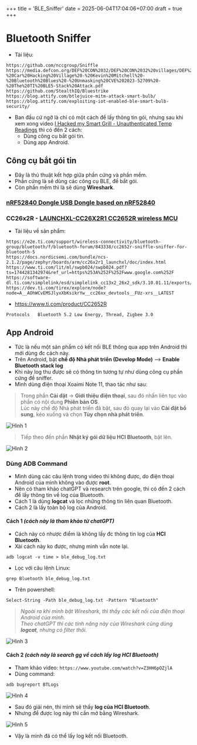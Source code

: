 +++
title = 'BLE_Sniffer'
date = 2025-06-04T17:04:06+07:00
draft = true
+++

# Bluetooth Sniffer
- Tài liệu:
```
https://github.com/nccgroup/Sniffle
https://media.defcon.org/DEF%20CON%2032/DEF%20CON%2032%20villages/DEF%20CON%2032%20-%20Car%20Hacking%20Village%20-%20Kevin%20Mitchell%20-%20Bluetooth%20Blues%20-%20Unmasking%20CVE%202023-52709%20-%20The%20TI%20BLE5-Stack%20Attack.pdf
https://github.com/StealthIQ/Bluestrike
https://blog.attify.com/btlejuice-mitm-attack-smart-bulb/
https://blog.attify.com/exploiting-iot-enabled-ble-smart-bulb-security/
```
- Ban đầu cứ ngỡ là chỉ có một cách để lấy thông tin gói, nhưng sau khi xem xong video [I Hacked my Smart Grill - Unauthenticated Temp Readings](https://www.youtube.com/watch?v=-tH6VU6chEc) thì có đến 2 cách:
	- Dùng công cụ bắt gói tin.
	- Dùng app Android.

## Công cụ bắt gói tin
- Đây là thủ thuật kết hợp giữa phần cứng và phần mềm.
- Phần cứng là sẽ dùng các công cụ BLE, để bắt gói.
- Còn phần mềm thì là sẽ dùng **Wireshark**.

### [nRF52840 Dongle USB Dongle based on nRF52840](https://www.proe.vn/nrf52840-dongle-usb-dongle-based-on-nrf52840)

### CC26x2R - [LAUNCHXL-CC26X2R1 CC2652R wireless MCU](https://www.proe.vn/launchxl-cc26x2r1-cc2652r-wireless-mcu)
- Tài liệu về sản phẩm:
```
https://e2e.ti.com/support/wireless-connectivity/bluetooth-group/bluetooth/f/bluetooth-forum/843338/cc2652r-sniffle-sniffer-for-bluetooth-5
https://docs.nordicsemi.com/bundle/ncs-2.1.2/page/zephyr/boards/arm/cc26x2r1_launchxl/doc/index.html
https://www.ti.com/lit/ml/swpb024/swpb024.pdf?ts=1744281342974&ref_url=https%253A%252F%252Fwww.google.com%252F
https://software-dl.ti.com/simplelink/esd/simplelink_cc13x2_26x2_sdk/3.10.01.11/exports/docs/zigbee/html/zigbee/packet_sniffer.html
https://dev.ti.com/tirex/explore/node?node=A__AOhWCvEMSJlyxXbKsikrYw__cc26xx_devtools__FUz-xrs__LATEST
```
- https://www.ti.com/product/CC2652R
```
Protocols	Bluetooth 5.2 Low Energy, Thread, Zigbee 3.0
```

## App Android
- Tức là nếu một sản phẩm có kết nối BLE thông qua app trên Android thì mới dùng đc cách này.
- Trên Android, bật **chế độ Nhà phát triển (Develop Mode)** --> **Enable Bluetooth stack log**
- Khi này log thu được sẽ có thông tin tương tự như dùng công cụ phần cứng đề sniffer.
- Mình dùng điện thoại Xoaimi Note 11, thao tác như sau:
> Trong phần **Cài đặt** -> **Giới thiệu điện thoại**, sau đó nhấn liên tục vào phần có nội dung **Phiên bản OS**. </br>
> Lúc này chế độ Nhà phát triển đã bật, sau đó quay lại vào **Cài đặt bổ sung**, kéo xuống và chọn **Tùy chọn nhà phát triển**.

![Hình 1](/image/CyberSecurity/BLE_Sniffer/Hinh_1.jpg)

> Tiếp theo đến phần **Nhật ký gói dữ liệu HCI Bluetooth**, bật lên.

![Hình 2](/image/CyberSecurity/BLE_Sniffer/Hinh_2.jpg)

### Dùng ADB Command
- Mình dùng các câu lệnh trong video thì không được, do điện thoại Android của mình không vào được **root**.
- Nên có tham khảo chatGPT và research trên google, thì có đến 2 cách để lấy thông tin về log của Bluetooth.
- Cách 1 là dùng **logcat** và lọc những thông tin liên quan Bluetooth.
- Cách 2 là lấy toàn bộ log của Android.

#### Cách 1 *(cách này là tham khảo từ chatGPT)*
- Cách này có nhược điểm là không lấy đc thông tin log của **HCI Bluetooth**.
- Xài cách này ko được, nhưng mình vẫn note lại.
```
adb logcat -v time > ble_debug_log.txt
````
- Lọc với câu lệnh Linux:
```
grep Bluetooth ble_debug_log.txt
```
- Trên powershell:
```
Select-String -Path ble_debug_log.txt -Pattern "Bluetooth"
```
> *Ngoài ra khi mình bật Wireshark, thì thấy các kết nối của điện thoại Android của mình.* </br>
> *Theo chatGPT thì các tính năng này của Wireshark cũng dùng **logcat**, nhưng có filter thôi.* </br>

![Hình 3](/image/CyberSecurity/BLE_Sniffer/Hinh_3.png)

#### Cách 2 *(cách này là search gg về cách lấy log HCI Bluetooth)*
- Tham khảo video: `https://www.youtube.com/watch?v=Z3HH6pOZjlA`
- Dùng command:
```
adb bugreport BTLogs
```

![Hình 4](/image/CyberSecurity/BLE_Sniffer/Hinh_4.png)

- Sau đó giải nén, thì mình sẽ thấy **log của HCI Bluetooth**.
- Nhưng để được log này thì cần mở bằng Wireshark.

![Hình 5](/image/CyberSecurity/BLE_Sniffer/Hinh_5.png)

- Vậy là mình đã có thể lấy log kết nối Bluetooth.






